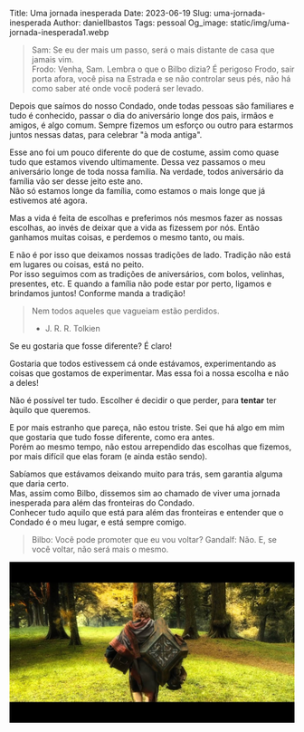 Title: Uma jornada inesperada
Date: 2023-06-19
Slug: uma-jornada-inesperada
Author: daniellbastos
Tags: pessoal
Og_image: static/img/uma-jornada-inesperada1.webp


> Sam: Se eu der mais um passo, será o mais distante de casa que jamais vim.  
> Frodo: Venha, Sam. Lembra o que o Bilbo dizia? É perigoso Frodo, sair porta afora, você pisa na Estrada e se não controlar seus pés, não há como saber até onde você poderá ser levado.


Depois que saímos do nosso Condado, onde todas pessoas são familiares e tudo é conhecido, passar o dia do aniversário longe dos pais, irmãos e amigos, é algo comum. Sempre fizemos um esforço ou outro para estarmos juntos nessas datas, para celebrar "à moda antiga".

Esse ano foi um pouco diferente do que de costume, assim como quase tudo que estamos vivendo ultimamente.
Dessa vez passamos o meu aniversário longe de toda nossa família. Na verdade, todos aniversário da família vão ser desse jeito este ano.  
Não só estamos longe da família, como estamos o mais longe que já estivemos até agora.

Mas a vida é feita de escolhas e preferimos nós mesmos fazer as nossas escolhas, ao invés de deixar que a vida as fizessem por nós. Então ganhamos muitas coisas, e perdemos o mesmo tanto, ou mais.

E não é por isso que deixamos nossas tradições de lado. Tradição não está em lugares ou coisas, está no peito.  
Por isso seguimos com as tradições de aniversários, com bolos, velinhas, presentes, etc. E quando a família não pode estar por perto, ligamos e brindamos juntos! Conforme manda a tradição!

> Nem todos aqueles que vagueiam estão perdidos.  
> - J. R. R. Tolkien

Se eu gostaria que fosse diferente? É claro!

Gostaria que todos estivessem cá onde estávamos, experimentando as coisas que gostamos de experimentar. Mas essa foi a nossa escolha e não a deles!

Não é possível ter tudo. Escolher é decidir o que perder, para **tentar** ter àquilo que queremos.

E por mais estranho que pareça, não estou triste. Sei que há algo em mim que gostaria que tudo fosse diferente, como era antes.  
Porém ao mesmo tempo, não estou arrependido das escolhas que fizemos, por mais difícil que elas foram (e ainda estão sendo).

Sabíamos que estávamos deixando muito para trás, sem garantia alguma que daria certo.  
Mas, assim como Bilbo, dissemos sim ao chamado de viver uma jornada inesperada para além das fronteiras do Condado.  
Conhecer tudo aquilo que está para além das fronteiras e entender que o Condado é o meu lugar, e está sempre comigo.


> Bilbo: Você pode promoter que eu vou voltar?
> Gandalf: Não. E, se você voltar, não será mais o mesmo.

![Lá e de volta outra vez](static/img/uma-jornada-inesperada2.jpeg)
